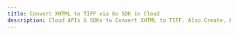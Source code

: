 ---title: Convert XHTML to TIFF via Go SDK in Clouddescription: Cloud APIs & SDKs to Convert XHTML to TIFF. Also Create, Edit & Render Microsoft Word & OpenOffice documents in the Cloud.---
